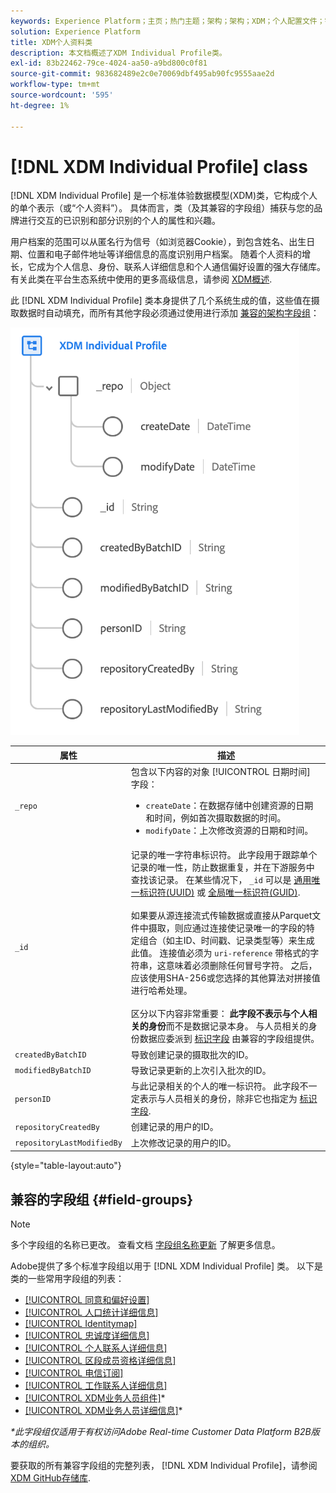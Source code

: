 ```yaml
---
keywords: Experience Platform；主页；热门主题；架构；架构；XDM；个人配置文件；字段；架构；架构；身份映射；身份映射；架构设计；映射；合并架构；合并
solution: Experience Platform
title: XDM个人资料类
description: 本文档概述了XDM Individual Profile类。
exl-id: 83b22462-79ce-4024-aa50-a9bd800c0f81
source-git-commit: 983682489e2c0e70069dbf495ab90fc9555aae2d
workflow-type: tm+mt
source-wordcount: '595'
ht-degree: 1%

---
```


# [!DNL XDM Individual Profile] class

[!DNL XDM Individual Profile] 是一个标准体验数据模型(XDM)类，它构成个人的单个表示（或“个人资料”）。 具体而言，类（及其兼容的字段组）捕获与您的品牌进行交互的已识别和部分识别的个人的属性和兴趣。

用户档案的范围可以从匿名行为信号（如浏览器Cookie），到包含姓名、出生日期、位置和电子邮件地址等详细信息的高度识别用户档案。 随着个人资料的增长，它成为个人信息、身份、联系人详细信息和个人通信偏好设置的强大存储库。 有关此类在平台生态系统中使用的更多高级信息，请参阅 [XDM概述](../home.md#data-behaviors).

此 [!DNL XDM Individual Profile] 类本身提供了几个系统生成的值，这些值在摄取数据时自动填充，而所有其他字段必须通过使用进行添加 [兼容的架构字段组](#field-groups)：

![](../images/classes/individual-profile.png)

| 属性 | 描述 |
| --- | --- |
| `_repo` | 包含以下内容的对象 [!UICONTROL 日期时间] 字段： <ul><li>`createDate`：在数据存储中创建资源的日期和时间，例如首次摄取数据的时间。</li><li>`modifyDate`：上次修改资源的日期和时间。</li></ul> |
| `_id` | 记录的唯一字符串标识符。 此字段用于跟踪单个记录的唯一性，防止数据重复，并在下游服务中查找该记录。 在某些情况下， `_id` 可以是 [通用唯一标识符(UUID)](https://tools.ietf.org/html/rfc4122) 或 [全局唯一标识符(GUID)](https://docs.microsoft.com/en-us/dotnet/api/system.guid?view=net-5.0).<br><br>如果要从源连接流式传输数据或直接从Parquet文件中摄取，则应通过连接使记录唯一的字段的特定组合（如主ID、时间戳、记录类型等）来生成此值。 连接值必须为 `uri-reference` 带格式的字符串，这意味着必须删除任何冒号字符。 之后，应该使用SHA-256或您选择的其他算法对拼接值进行哈希处理。<br><br>区分以下内容非常重要： **此字段不表示与个人相关的身份**&#x200B;而不是数据记录本身。 与人员相关的身份数据应委派到 [标识字段](../schema/composition.md#identity) 由兼容的字段组提供。 |
| `createdByBatchID` | 导致创建记录的摄取批次的ID。 |
| `modifiedByBatchID` | 导致记录更新的上次引入批次的ID。 |
| `personID` | 与此记录相关的个人的唯一标识符。 此字段不一定表示与人员相关的身份，除非它也指定为 [标识字段](../schema/composition.md#identity). |
| `repositoryCreatedBy` | 创建记录的用户的ID。 |
| `repositoryLastModifiedBy` | 上次修改记录的用户的ID。 |

{style="table-layout:auto"}

## 兼容的字段组 {#field-groups}

>[!NOTE]
>
>多个字段组的名称已更改。 查看文档 [字段组名称更新](../field-groups/name-updates.md) 了解更多信息。

Adobe提供了多个标准字段组以用于 [!DNL XDM Individual Profile] 类。 以下是类的一些常用字段组的列表：

* [[!UICONTROL 同意和偏好设置]](../field-groups/profile/consents.md)
* [[!UICONTROL 人口统计详细信息]](../field-groups/profile/demographic-details.md)
* [[!UICONTROL Identitymap]](../field-groups/profile/identitymap.md)
* [[!UICONTROL 忠诚度详细信息]](../field-groups/profile/loyalty-details.md)
* [[!UICONTROL 个人联系人详细信息]](../field-groups/profile/personal-contact-details.md)
* [[!UICONTROL 区段成员资格详细信息]](../field-groups/profile/segmentation.md)
* [[!UICONTROL 电信订阅]](../field-groups/profile/telecom-subscription.md)
* [[!UICONTROL 工作联系人详细信息]](../field-groups/profile/work-contact-details.md)
* [[!UICONTROL XDM业务人员组件]](../field-groups/profile/business-person-components.md)\*
* [[!UICONTROL XDM业务人员详细信息]](../field-groups/profile/business-person-details.md)\*

*\*此字段组仅适用于有权访问Adobe Real-time Customer Data Platform B2B版本的组织。*

要获取的所有兼容字段组的完整列表， [!DNL XDM Individual Profile]，请参阅 [XDM GitHub存储库](https://github.com/adobe/xdm/tree/master/components/fieldgroups/profile).
